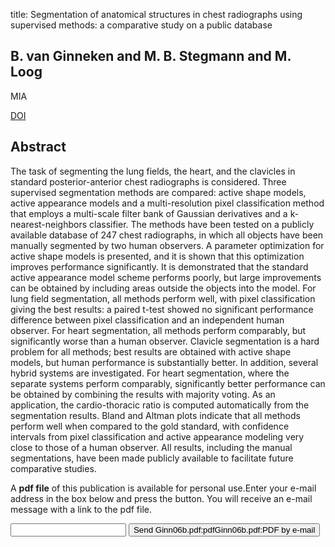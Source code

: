 title: Segmentation of anatomical structures in chest radiographs using supervised methods: a comparative study on a public database

## B. van Ginneken and M. B. Stegmann and M. Loog
MIA

<a href="https://doi.org/10.1016/j.media.2005.02.002">DOI</a>

## Abstract
The task of segmenting the lung fields, the heart, and the clavicles in standard posterior-anterior chest radiographs is considered. Three supervised segmentation methods are compared: active shape models, active appearance models and a multi-resolution pixel classification method that employs a multi-scale filter bank of Gaussian derivatives and a k-nearest-neighbors classifier. The methods have been tested on a publicly available database of 247 chest radiographs, in which all objects have been manually segmented by two human observers. A parameter optimization for active shape models is presented, and it is shown that this optimization improves performance significantly. It is demonstrated that the standard active appearance model scheme performs poorly, but large improvements can be obtained by including areas outside the objects into the model. For lung field segmentation, all methods perform well, with pixel classification giving the best results: a paired t-test showed no significant performance difference between pixel classification and an independent human observer. For heart segmentation, all methods perform comparably, but significantly worse than a human observer. Clavicle segmentation is a hard problem for all methods; best results are obtained with active shape models, but human performance is substantially better. In addition, several hybrid systems are investigated. For heart segmentation, where the separate systems perform comparably, significantly better performance can be obtained by combining the results with majority voting. As an application, the cardio-thoracic ratio is computed automatically from the segmentation results. Bland and Altman plots indicate that all methods perform well when compared to the gold standard, with confidence intervals from pixel classification and active appearance modeling very close to those of a human observer. All results, including the manual segmentations, have been made publicly available to facilitate future comparative studies.

A <b>pdf file</b> of this publication is available for personal use.Enter your e-mail address in the box below and press the button. You will receive an e-mail message with a link to the pdf file.
<form action="sender.php">  <input type="text" name="email">  <input type="submit" value="Send Ginn06b.pdf:pdfGinn06b.pdf:PDF by e-mail"></form>